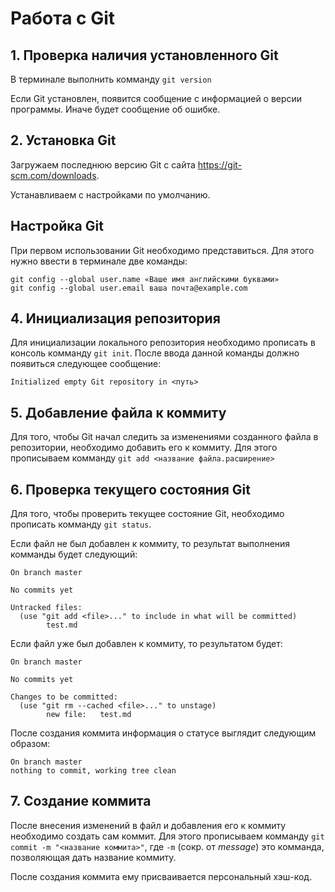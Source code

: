 # Работа с Git

## 1. Проверка наличия установленного Git

В терминале выполнить комманду `git version`

Если Git установлен, появится сообщение с информацией о версии программы. Иначе будет сообщение об ошибке.

## 2. Установка Git

Загружаем последнюю версию Git с сайта https://git-scm.com/downloads.

Устанавливаем с настройками по умолчанию.

## Настройка Git

При первом использовании Git необходимо представиться. Для этого нужно ввести в терминале две команды:

```
git config --global user.name «Ваше имя английскими буквами»
git config --global user.email ваша почта@example.com
```

## 4. Инициализация репозитория

Для инициализации локального репозитория необходимо прописать в консоль комманду `git init`. После ввода данной команды должно появиться следующее сообщение:

```
Initialized empty Git repository in <путь>
```

## 5. Добавление файла к коммиту

Для того, чтобы Git начал следить за изменениями созданного файла в репозитории, необходимо добавить его к коммиту. Для этого прописываем комманду `git add <название файла.расширение>`

## 6. Проверка текущего состояния Git

Для того, чтобы проверить текущее состояние Git, необходимо прописать комманду `git status`.

Если файл не был добавлен к коммиту, то результат выполнения комманды будет следующий:

```
On branch master

No commits yet  

Untracked files:
  (use "git add <file>..." to include in what will be committed)
        test.md
```

Если файл уже был добавлен к коммиту, то результатом будет:

```
On branch master

No commits yet

Changes to be committed:
  (use "git rm --cached <file>..." to unstage)
        new file:   test.md
```

После создания коммита информация о статусе выглядит следующим образом:

```
On branch master
nothing to commit, working tree clean
```

## 7. Создание коммита

После внесения изменений в файл и добавления его к коммиту необходимо создать сам коммит. Для этого прописываем комманду `git commit -m "<название коммита>"`, где `-m` (сокр. от *message*) это комманда, позволяющая дать название коммиту.

После создания коммита ему присваивается персональный хэш-код.

